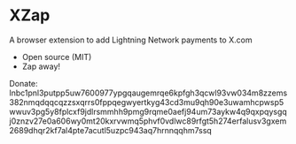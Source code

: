 # XZap
A browser extension to add Lightning Network payments to X.com

- Open source (MIT)
- Zap away!


Donate:
lnbc1pnl3putpp5uw7600977ypgqaugemrqe6kpfgh3qcwl93vw034m8zzems382nmqdqqcqzzsxqrrs0fppqegwyertkyg43cd3mu9qh90e3uwamhcpwsp5wwuv3pg5y8fplcxf9jdlrsmmhh9pmg9rqme0aefj94um73aykw4q9qxpqysgqj0znzv27e0a606wy0mt20kxrvwmq5phvf0vdlwc89rfgt5h274erfalusv3gxem2689dhqr2kf7al4pte7acutl5uzpc943aq7hrnnqqhm7ssq
